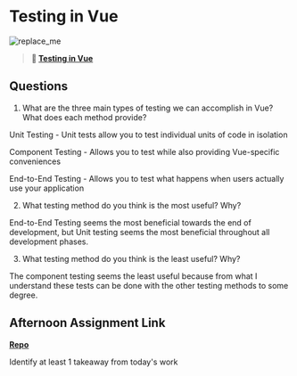 # Testing in Vue

![replace_me](https://codeworks.blob.core.windows.net/public/assets/img/illustrations/placeholder.svg)

> **📖 [Testing in Vue](https://codeworksacademy.com/fs-student-guide/resources/wk8-9/04-Vue-Testing)**

## Questions

1. What are the three main types of testing we can accomplish in Vue? What does each method provide?

Unit Testing - Unit tests allow you to test individual units of code in isolation

Component Testing - Allows you to test while also providing Vue-specific conveniences

End-to-End Testing - Allows you to test what happens when users actually use your application

2. What testing method do you think is the most useful? Why?

End-to-End Testing seems the most beneficial towards the end of development, but Unit testing seems the most beneficial throughout all development phases.

3. What testing method do you think is the least useful? Why?

The component testing seems the least useful because from what I understand these tests can be done with the other testing methods to some degree.

## Afternoon Assignment Link

**[Repo](https://github.com/Max-Ball/<ASSIGNMENT_REPO>)**

Identify at least 1 takeaway from today's work
